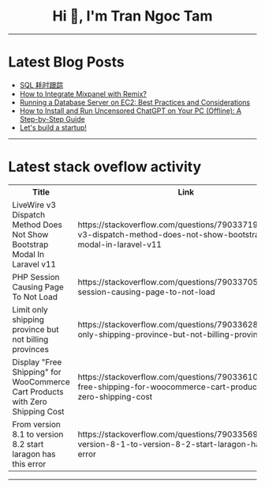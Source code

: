 <h1 align="center">Hi 👋, I'm Tran Ngoc Tam</h1>

---

# Latest Blog Posts 
<!-- BLOG-POST-LIST:START -->
- [SQL 耗时跟踪](https://dev.to/truman_999999999/sql-hao-shi-gen-zong-5fc5)
- [How to Integrate Mixpanel with Remix?](https://dev.to/tr-ibe/how-to-integrate-mixpanel-with-remix-46if)
- [Running a Database Server on EC2: Best Practices and Considerations](https://dev.to/naveedsaeed/running-a-database-server-on-ec2-best-practices-and-considerations-2e2f)
- [How to Install and Run Uncensored ChatGPT on Your PC &lpar;Offline&rpar;: A Step-by-Step Guide](https://dev.to/mr_nova/how-to-install-and-run-uncensored-chatgpt-on-your-pc-offline-a-step-by-step-guide-i9h)
- [Let&#39;s build a startup!](https://dev.to/pqpvc/lets-build-a-startup-1h26)
<!-- BLOG-POST-LIST:END -->

---

# Latest stack oveflow activity
<table>
  <tr><th>Title</th><th>Link</th></tr>
  <!-- STACKOVERFLOW:START --><tr><td>LiveWire v3 Dispatch Method Does Not Show Bootstrap Modal In Laravel v11</td><td>https://stackoverflow.com/questions/79033719/livewire-v3-dispatch-method-does-not-show-bootstrap-modal-in-laravel-v11</td></tr><tr><td>PHP Session Causing Page To Not Load</td><td>https://stackoverflow.com/questions/79033705/php-session-causing-page-to-not-load</td></tr><tr><td>Limit only shipping province but not billing provinces</td><td>https://stackoverflow.com/questions/79033628/limit-only-shipping-province-but-not-billing-provinces</td></tr><tr><td>Display &quot;Free Shipping&quot; for WooCommerce Cart Products with Zero Shipping Cost</td><td>https://stackoverflow.com/questions/79033610/display-free-shipping-for-woocommerce-cart-products-with-zero-shipping-cost</td></tr><tr><td>From version 8.1 to version 8.2 start laragon has this error</td><td>https://stackoverflow.com/questions/79033569/from-version-8-1-to-version-8-2-start-laragon-has-this-error</td></tr><!-- STACKOVERFLOW:END -->
</table>

---


